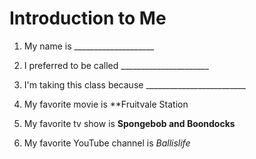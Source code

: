 # Introduction to Me

1. My name is ____________________

1. I preferred to be called ______________________

1. I'm taking this class because _________________________

1. My favorite movie is **Fruitvale Station

1. My favorite tv show is **Spongebob and Boondocks**

1. My favorite YouTube channel is *Ballislife*

